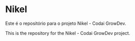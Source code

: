 # Nikel

Este é o repositório para o projeto Nikel - Codai GrowDev.

This is the repository for the Nikel - Codai GrowDev project.
